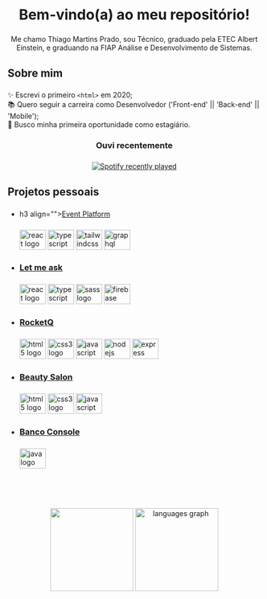 <h1 align="center">Bem-vindo(a) ao meu repositório!</h1>

###

<p align="center">Me chamo Thiago Martins Prado, sou Técnico, graduado pela ETEC Albert Einstein, e graduando na FIAP Análise e Desenvolvimento de Sistemas.</p>

###

<h2 align="left">Sobre mim</h2>

###

<p align="left">✨ Escrevi o primeiro <code>&lt;html&gt;</code> em 2020;<br>📚 Quero seguir a carreira como Desenvolvedor ('Front-end' || 'Back-end' || 'Mobile');<br>🎯 Busco minha primeira oportunidade como estagiário.</p>

###

<h3 align="center">Ouvi recentemente</h3>

###

<div align="center">
  <a href="https://open.spotify.com/user/Thinas">
    <img src="https://spotify-recently-played-readme.vercel.app/api?user=31dx5p5ze7wy56f2k3b7ag4fhmay" alt="Spotify recently played"  />
  </a>
</div>

###

<h2 align="left">Projetos pessoais</h2>

###
<ul>
<li>h3 align=""><a href="https://github.com/oThinas/event-platform" target"_blank">Event Platform</a></li>

###
  
<div align="left">
  <img src="https://cdn.jsdelivr.net/gh/devicons/devicon/icons/react/react-original.svg" height="40" width="52" alt="react logo"  />
  <img src="https://cdn.jsdelivr.net/gh/devicons/devicon/icons/typescript/typescript-original.svg" height="40" width="52" alt="typescript logo"  />
  <img src="https://cdn.jsdelivr.net/gh/devicons/devicon/icons/tailwindcss/tailwindcss-plain.svg" height="40" width="52" alt="tailwindcss logo"  />
  <img src="https://cdn.jsdelivr.net/gh/devicons/devicon/icons/graphql/graphql-plain.svg" height="40" width="52" alt="graphql logo"  />
</div>

###

###

<li><h3 align="left"><a href="https://github.com/oThinas/letmeask" target="_blank">Let me ask</a></h3></li>

###

<div align="left">
  <img src="https://cdn.jsdelivr.net/gh/devicons/devicon/icons/react/react-original.svg" height="40" width="52" alt="react logo"  />
  <img src="https://cdn.jsdelivr.net/gh/devicons/devicon/icons/typescript/typescript-original.svg" height="40" width="52" alt="typescript logo"  />
  <img src="https://cdn.jsdelivr.net/gh/devicons/devicon/icons/sass/sass-original.svg" height="40" width="52" alt="sass logo"  />
  <img src="https://cdn.jsdelivr.net/gh/devicons/devicon/icons/firebase/firebase-plain.svg" height="40" width="52" alt="firebase logo"  />
</div>

###

<li><h3 align="left"><a href="https://github.com/oThinas/projeto-rocketq" target="_blank">RocketQ</a></h3></li>

###

<div align="left">
  <img src="https://cdn.jsdelivr.net/gh/devicons/devicon/icons/html5/html5-original.svg" height="40" width="52" alt="html5 logo"  />
  <img src="https://cdn.jsdelivr.net/gh/devicons/devicon/icons/css3/css3-original.svg" height="40" width="52" alt="css3 logo"  />
  <img src="https://cdn.jsdelivr.net/gh/devicons/devicon/icons/javascript/javascript-original.svg" height="40" width="52" alt="javascript logo"  />
  <img src="https://cdn.jsdelivr.net/gh/devicons/devicon/icons/nodejs/nodejs-original.svg" height="40" width="52" alt="nodejs logo"  />
  <img src="https://cdn.jsdelivr.net/gh/devicons/devicon/icons/express/express-original.svg" height="40" width="52" alt="express logo"  />
</div

###

<li><h3 align="left"><a href="https://othinas.github.io/beauty-salon" target="_blank">Beauty Salon</a></h3></li>

###

<div align="left">
  <img src="https://cdn.jsdelivr.net/gh/devicons/devicon/icons/html5/html5-original.svg" height="40" width="52" alt="html5 logo"  />
  <img src="https://cdn.jsdelivr.net/gh/devicons/devicon/icons/css3/css3-original.svg" height="40" width="52" alt="css3 logo"  />
  <img src="https://cdn.jsdelivr.net/gh/devicons/devicon/icons/javascript/javascript-original.svg" height="40" width="52" alt="javascript logo"  />
</div>

###

<li><h3 align="left"><a href="https://github.com/oThinas/banco" target="_blank">Banco Console</a></h3></li>

###

<div align="left">
  <img src="https://cdn.jsdelivr.net/gh/devicons/devicon/icons/java/java-original.svg" height="40" width="52" alt="java logo"  />
</div>
</ul>

<br><br><br>

<div align="center">
  <img src="http://github-readme-streak-stats.herokuapp.com?user=oThinas&theme=material-palenight&hide_border=true&date_format=j%2Fn%5B%2FY%5D" height="165px"/>
  <img src="https://github-readme-stats.vercel.app/api/top-langs?locale=pt-br&hide_title=false&layout=default &card_width=320&langs_count=5&theme=material-palenight&hide_border=true&custom_title=Linguagens mais utilizadas&username=oThinas" height="165" alt="languages graph"  />
</div>

###
